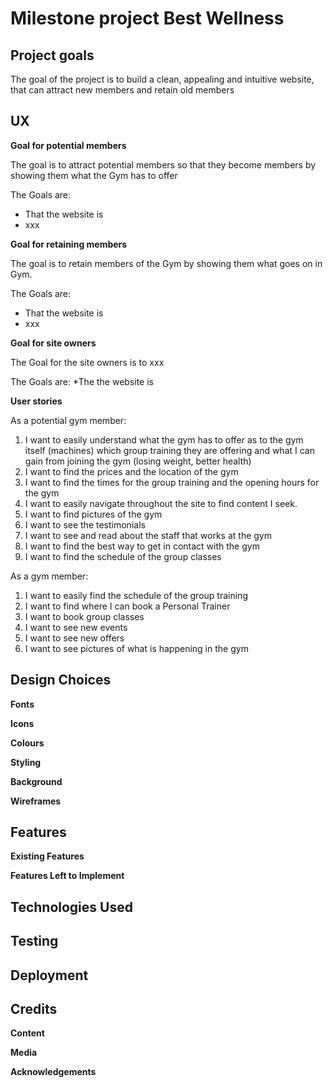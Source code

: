 # Milestone project Best Wellness
## Project goals
The goal of the project is to build a clean, appealing and intuitive website, that can attract new members and retain old members
## UX
**Goal for potential members**

The goal is to attract potential members so that they become members by showing them what the Gym has to offer

The Goals are:
* That the website is 
* xxx

**Goal for retaining members**

The goal is to retain members of the Gym by showing them what goes on in Gym. 

The Goals are:
* That the website is 
* xxx 

**Goal for site owners**

The Goal for the site owners is to xxx

The Goals are:
*The the website is 

**User stories**

As a potential gym member:
1. I want to easily understand what the gym has to offer as to the gym itself (machines) which group training they are offering and what I can gain from joining the gym (losing weight, better health)
2. I want to find the prices and the location of the gym
3. I want to find the times for the group training and the opening hours for the gym
4. I want to easily navigate throughout the site to find content I seek.
5. I want to find pictures of the gym
6. I want to see the testimonials
7. I want to see and read about the staff that works at the gym
8. I want to find the best way to get in contact with the gym
9. I want to find the schedule of the group classes

As a gym member:
1. I want to easily find the schedule of the group training
2. I want to find where I can book a Personal Trainer
3. I want to book group classes
4. I want to see new events
5. I want to see new offers
6. I want to see pictures of what is happening in the gym

## Design Choices

**Fonts**

**Icons**

**Colours**

**Styling**

**Background**

**Wireframes**

## Features

**Existing Features**

**Features Left to Implement**

## Technologies Used

## Testing

## Deployment

## Credits

**Content**

**Media**

**Acknowledgements**

